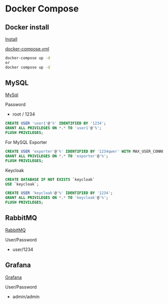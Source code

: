 # Docker Compose

## Docker install

[Install](https://docs.docker.com/engine/install/)

[docker-compose.yml](./docker-compose.yml)

```bash
docker-compose up -d
or
docker compose up -d
```

## MySQL

[MySql](https://www.mysql.com/)

Password

- root / 1234

```sql
CREATE USER 'user1'@'%' IDENTIFIED BY '1234';
GRANT ALL PRIVILEGES ON *.* TO 'user1'@'%';
FLUSH PRIVILEGES;
```

For MySQL Exporter

```sql
CREATE USER 'exporter'@'%' IDENTIFIED BY '1234qwer' WITH MAX_USER_CONNECTIONS 3;
GRANT ALL PRIVILEGES ON *.* TO 'exporter'@'%';
FLUSH PRIVILEGES;
```

Keycloak

```sql
CREATE DATABASE IF NOT EXISTS `keycloak`
USE `keycloak`;

CREATE USER 'keycloak'@'%' IDENTIFIED BY '1234';
GRANT ALL PRIVILEGES ON *.* TO 'keycloak'@'%';
FLUSH PRIVILEGES;
```

## RabbitMQ

[RabbitMQ](https://www.rabbitmq.com/)

User/Password

- user/1234

## Grafana

[Grafana](https://grafana.com/)

User/Password

- admin/admin
